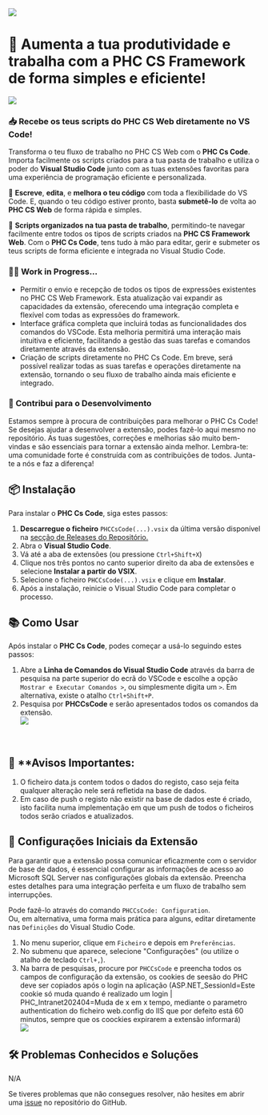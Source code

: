 <img src="https://i.imgur.com/10kuTxK.png">

# 🚀 Aumenta a tua produtividade e trabalha com a PHC CS Framework de forma simples e eficiente!

<img src="https://i.imgur.com/UDmWDJK.gif"><br>
### 📥 Recebe os teus scripts do PHC CS Web diretamente no VS Code!
Transforma o teu fluxo de trabalho no PHC CS Web com o **PHC Cs Code**. Importa facilmente os scripts criados para a tua pasta de trabalho e utiliza o poder do **Visual Studio Code** junto com as tuas extensões favoritas para uma experiência de programação eficiente e personalizada.

🚀 **Escreve**, **edita**, e **melhora o teu código** com toda a flexibilidade do VS Code. E, quando o teu código estiver pronto, basta **submetê-lo** de volta ao **PHC CS Web** de forma rápida e simples.

📂 **Scripts organizados na tua pasta de trabalho**, permitindo-te navegar facilmente entre todos os tipos de scripts criados na **PHC CS Framework Web**. Com o **PHC Cs Code**, tens tudo à mão para editar, gerir e submeter os teus scripts de forma eficiente e integrada no Visual Studio Code.

### 👨‍💻 Work in Progress...
- Permitir o envio e recepção de todos os tipos de expressões existentes no PHC CS Web Framework. Esta atualização vai expandir as capacidades da extensão, oferecendo uma integração completa e flexível com todas as expressões do framework.
- Interface gráfica completa que incluirá todas as funcionalidades dos comandos do VSCode. Esta melhoria permitirá uma interação mais intuitiva e eficiente, facilitando a gestão das suas tarefas e comandos diretamente através da extensão.
- Criação de scripts diretamente no PHC Cs Code. Em breve, será possível realizar todas as suas tarefas e operações diretamente na extensão, tornando o seu fluxo de trabalho ainda mais eficiente e integrado.

### 🤝 Contribui para o Desenvolvimento
Estamos sempre à procura de contribuições para melhorar o PHC Cs Code! Se desejas ajudar a desenvolver a extensão, podes fazê-lo aqui mesmo no repositório. As tuas sugestões, correções e melhorias são muito bem-vindas e são essenciais para tornar a extensão ainda melhor. Lembra-te: uma comunidade forte é construída com as contribuições de todos. Junta-te a nós e faz a diferença!

## 📦 Instalação
Para instalar o **PHC Cs Code**, siga estes passos:

1. **Descarregue o ficheiro** `PHCCsCode(...).vsix` da última versão disponível na [secção de Releases do Repositório.](https://github.com/Miguel17lemos/PHCCsCode/releases)
2. Abra o **Visual Studio Code**.
3. Vá até a aba de extensões (ou pressione `Ctrl+Shift+X`)
4. Clique nos três pontos no canto superior direito da aba de extensões e selecione **Instalar a partir do VSIX**.
5. Selecione o ficheiro `PHCCsCode(...).vsix` e clique em **Instalar**.
6. Após a instalação, reinicie o Visual Studio Code para completar o processo.

## 📚 Como Usar
Após instalar o **PHC Cs Code**, podes começar a usá-lo seguindo estes passos:
1. Abre a **Linha de Comandos do Visual Studio Code** através da barra de pesquisa na parte superior do ecrã do VSCode e escolhe a opção `Mostrar e Executar Comandos >`, ou simplesmente digita um `>`. Em alternativa, existe o atalho `Ctrl+Shift+P`.
2. Pesquisa por **PHCCsCode** e serão apresentados todos os comandos da extensão. <br><img src="https://i.imgur.com/UDmWDJK.gif">
<br>

## 🚨 **Avisos Importantes:
1. O ficheiro data.js contem todos o dados do registo, caso seja feita qualquer alteração nele será refletida na base de dados.
2. Em caso de push o registo não existir na base de dados este é criado, isto facilita numa implementação em que um push de todos o ficheiros todos serão criados e atualizados.


## 🧰 Configurações Iniciais da Extensão
Para garantir que a extensão possa comunicar eficazmente com o servidor de base de dados, é essencial configurar as informações de acesso ao Microsoft SQL Server nas configurações globais da extensão. Preencha estes detalhes para uma integração perfeita e um fluxo de trabalho sem interrupções.

Pode fazê-lo através do comando `PHCCsCode: Configuration`.<br>
Ou, em alternativa, uma forma mais prática para alguns, editar diretamente nas `Definições` do Visual Studio Code.
1. No menu superior, clique em `Ficheiro` e depois em `Preferências`.
2. No submenu que aparece, selecione "Configurações" (ou utilize o atalho de teclado `Ctrl+,`).
3. Na barra de pesquisas, procure por `PHCCsCode` e preencha todos os campos de configuração da extensão, os cookies de seesão do PHC deve ser copiados após o login na aplicação (ASP.NET_SessionId=Este cookie só muda quando é realizado um login | PHC_Intranet202404=Muda de x em x tempo, mediante o parametro authentication do ficheiro web.config do IIS que por defeito está 60 minutos, sempre que os coockies expirarem a extensão informará) <br> <img src="https://i.imgur.com/nSut5Rc.png">

## 🛠️ Problemas Conhecidos e Soluções

N/A

Se tiveres problemas que não consegues resolver, não hesites em abrir uma [issue](https://github.com/Miguel17lemos/PHCCsCode/issues) no repositório do GitHub.